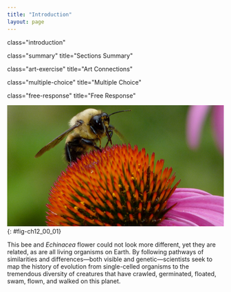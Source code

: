 ```yaml
---
title: "Introduction"
layout: page
---
```



<cnx-pi data-type="cnx.flag.introduction"> class="introduction" </cnx-pi>

<cnx-pi data-type="cnx.eoc">class="summary" title="Sections Summary"</cnx-pi>

<cnx-pi data-type="cnx.eoc">class="art-exercise" title="Art Connections"</cnx-pi>

<cnx-pi data-type="cnx.eoc">class="multiple-choice" title="Multiple Choice"</cnx-pi>

<cnx-pi data-type="cnx.eoc">class="free-response" title="Free Response"</cnx-pi>

 ![Photo shows a bee collecting nectar from a flower.](../resources/Figure_12_00_01.jpg "Although they look different, this bee and flower are distantly related. (credit: modification of work by John Beetham)"){: #fig-ch12_00_01}

This bee and *Echinacea* flower could not look more different, yet they are related, as are all living organisms on Earth. By following pathways of similarities and differences—both visible and genetic—scientists seek to map the history of evolution from single-celled organisms to the tremendous diversity of creatures that have crawled, germinated, floated, swam, flown, and walked on this planet.

